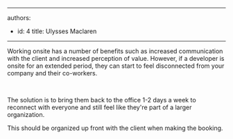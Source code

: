 

---
authors:
  - id: 4
    title: Ulysses Maclaren
---




<span class='intro'> Working onsite has a number of benefits such as increased communication with the client and increased perception of value. However, if a developer is onsite for an extended period, they can start to feel disconnected from your company and their co-workers​.<div>​<br></div> </span>

<p>​The solution is to bring them back to the office 1-2&#160;days a week to reconnect with everyone and still feel like they're part of a larger organization.</p><p>This should be organized​ up front with the client when making the booking.​<br></p>


